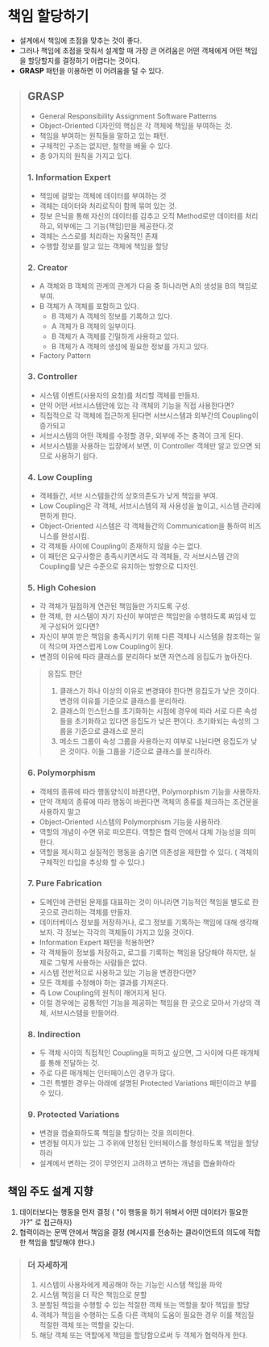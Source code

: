 # 책임 할당하기

- 설계에서 책임에 초점을 맞추는 것이 좋다.
- 그러나 책임에 초점을 맞춰서 설계할 때 가장 큰 어려움은 어떤 객체에게 어떤 책임을 할당할지를 결정하기 어렵다는 것이다.
- **GRASP** 패턴을 이용하면 이 어려움을 덜 수 있다.

> ## GRASP
> - General Responsibility Assignment Software Patterns
> - Object-Oriented 디자인의 핵심은 각 객체에 책임을 부여하는 것.
> - 책임을 부여하는 원칙들을 말하고 있는 패턴.
> - 구체적인 구조는 없지만, 철학을 배울 수 있다.
> - 총 9가지의 원칙을 가지고 있다.
>
> ### 1. Information Expert
> - 책임에 걸맞는 객체에 데이터를 부여하는 것
> - 객체는 데이터와 처리로직이 함께 묶여 있는 것.
> - 정보 은닉을 통해 자신의 데이터를 감추고 오직 Method로만 데이터를 처리하고, 외부에는 그 기능(책임)만을 제공한다.것
> - 객체는 스스로를 처리하는 자율적인 존재
> - 수행할 정보를 알고 있는 객체에 책임을 할당
>
> ### 2. Creator
> - A 객체와 B 객체의 관계의 관계가 다음 중 하나라면 A의 생성을 B의 책임로 부여.
> - B 객체가 A 객체를 포함하고 있다.
>     - B 객체가 A 객체의 정보를 기록하고 있다.
>     - A 객체가 B 객체의 일부이다.
>     - B 객체가 A 객체를 긴밀하게 사용하고 있다.
>     - B 객체가 A 객체의 생성에 필요한 정보를 가지고 있다.
> - Factory Pattern
>
> ###  3. Controller
> - 시스템 이벤트(사용자의 요청)를 처리할 객체를 만들자.
> - 만약 어떤 서브시스템안에 있는 각 객체의 기능을 직접 사용한다면?
> - 직접적으로 각 객체에 접근하게 된다면 서브시스템과 외부간의 Coupling이 증가되고
> - 서브시스템의 어떤 객체를 수정할 경우, 외부에 주는 충격이 크게 된다.
> - 서브시스템을 사용하는 입장에서 보면, 이 Controller 객체만 알고 있으면 되므로 사용하기 쉽다.
>
> ###  4. Low Coupling
> - 객체들간, 서브 시스템들간의 상호의존도가 낮게 책임을 부여.
> - Low Coupling은 각 객체, 서브시스템의 재 사용성을 높이고, 시스템 관리에 편하게 한다.
> - Object-Oriented 시스템은 각 객체들간의 Communication을 통하여 비즈니스를 완성시킴.
> - 각 객체들 사이에 Coupling이 존재하지 않을 수는 없다.
> - 이 패턴은 요구사항은 충족시키면서도 각 객체들, 각 서브시스템 간의 Coupling를 낮은 수준으로 유지하는 방향으로 디자인.
>
> ### 5. High Cohesion
> - 각 객체가 밀접하게 연관된 책임들만 가지도록 구성.
> - 한 객체, 한 시스템이 자기 자신이 부여받은 책임만을 수행하도록 짜임새 있게 구성되어 있다면?
> - 자신이 부여 받은 책임을 충족시키기 위해 다른 객체나 시스템을 참조하는 일이 적으며 자연스럽게 Low Coupling이 된다.
> - 변경의 이유에 따라 클래스를 분리하다 보면 자연스레 응집도가 높아진다.
> > 응집도 판단
> > 1. 클래스가 하나 이상의 이유로 변경돼야 한다면 응집도가 낮은 것이다. 변경의 이유를 기준으로 클래스를 분리하라.
> > 2. 클래스의 인스턴스를 초기화하는 시점에 경우에 따라 서로 다른 속성들을 초기화하고 있다면 응집도가 낮은 편이다. 초기화되는 속성의 그룹을 기준으로 클래스로 분리
> > 3. 메소드 그룹이 속성 그룹을 사용하는지 여부로 나뉜다면 응집도가 낮은 것이다. 이들 그룹을 기준으로 클래스를 분리하라.
>
> ### 6. Polymorphism
> - 객체의 종류에 따라 행동양식이 바뀐다면, Polymorphism 기능을 사용하자.
> - 만약 객체의 종류에 따라 행동이 바뀐다면 객체의 종류를 체크하는 조건문을 사용하지 말고
> - Object-Oriented 시스템의 Polymorphism 기능을 사용하라.
> - 역할의 개념이 수면 위로 떠오른다. 역할은 협력 안에서 대체 가능성을 의미한다.
> - 역할을 제시하고 실질적인 행동을 숨기면 의존성을 제한할 수 있다. ( 객체의 구체적인 타입을 추상화 할 수 있다.)
>
>
> ### 7. Pure Fabrication
> - 도메인에 관련된 문제를 대표하는 것이 아니라면 기능적인 책임을 별도로 한 곳으로 관리하는 객체를 만들자.
> - 데이터베이스 정보를 저장하거나, 로그 정보를 기록하는 책임에 대해 생각해 보자. 각 정보는 각각의 객체들이 가지고 있을 것이다.
> - Information Expert 패턴을 적용하면?
> - 각 객체들이 정보를 저장하고, 로그를 기록하는 책임을 담당해야 하지만, 실제로 그렇게 사용하는 사람들은 없다.
> - 시스템 전반적으로 사용하고 있는 기능을 변경한다면?
> - 모든 객체를 수정해야 하는 결과를 가져온다.
> - 즉 Low Coupling의 원칙이 깨어지게 된다.
> - 이럴 경우에는 공통적인 기능을 제공하는 책임을 한 곳으로 모아서 가상의 객체, 서브시스템을 만들어라.
>
> ###  8. Indirection
> - 두 객체 사이의 직접적인 Coupling을 피하고 싶으면, 그 사이에 다른 매개체를 통해 전달하는 것.
> - 주로 다른 매개체는 인터페이스인 경우가 많다.
> - 그런 특별한 경우는 아래에 설명된 Protected Variations 패턴이라고 부를 수 있다.
>
> ### 9. Protected Variations
> - 변경을 캡슐화하도록 책임을 할당하는 것을 의미한다.
> - 변경될 여지가 있는  그 주위에 안정된 인터페이스를 형성하도록 책임을 할당하라
> - 설계에서 변하는 것이 무엇인지 고려하고 변하는 개념을 캡슐화하라


## 책임 주도 설계 지향
1. 데이터보다는 행동을 먼저 결정 ( "이 행동을 하기 위해서 어떤 데이터가 필요한가?" 로 접근하자)
2. 협력이라는 문맥 안에서 책임을 결정 (메시지를 전송하는 클라이언트의 의도에 적합한 책임을 할당해야 한다.)
> ### 더 자세하게
> 1. 시스템이 사용자에게 제공해야 하는 기능인 시스템 책임을 파악
> 2. 시스템 책임을 더 작은 책임으로 분할
> 3. 분할된 책임을 수행할 수 있는 적절한 객체 또는 역할을 찾아 책임을 할당
> 4. 객체가 책임을 수행하는 도중 다른 객체의 도움이 필요한 경우 이를 책임질 적절한 객체 또는 역할을 갖는다.
> 5. 해당 객체 또는 역할에게 책임을 할당함으로써 두 객체가 협력하게 한다.

